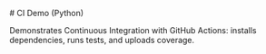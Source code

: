 \# CI Demo (Python)



Demonstrates Continuous Integration with GitHub Actions: installs dependencies, runs tests, and uploads coverage.

